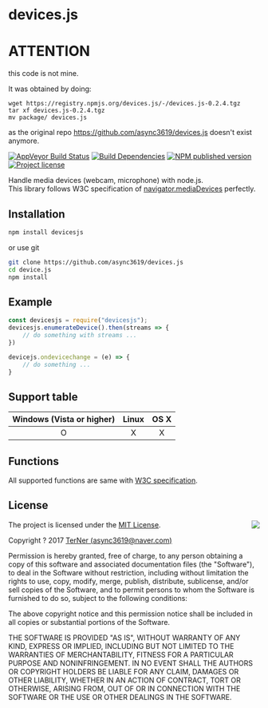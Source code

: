 # devices.js

# ATTENTION 

this code is not mine.

It was obtained by doing:

```
wget https://registry.npmjs.org/devices.js/-/devices.js-0.2.4.tgz
tar xf devices.js-0.2.4.tgz
mv package/ devices.js
```

as the original repo https://github.com/async3619/devices.js doesn't exist anymore.


[![AppVeyor Build Status](https://ci.appveyor.com/api/projects/status/0ckgpa2jojjd1wpc?svg=true)](https://ci.appveyor.com/project/async3619/devices-js)
[![Build Dependencies](https://david-dm.org/async3619/devices.js/status.svg)](https://david-dm.org/async3619/devices.js)
[![NPM published version](https://img.shields.io/npm/v/devices.js.svg)](https://www.npmjs.com/package/devices.js)
[![Project license](https://img.shields.io/npm/l/devices.js.svg)]()

Handle media devices (webcam, microphone) with node.js.  
This library follows W3C specification of [navigator.mediaDevices](https://www.w3.org/TR/mediacapture-streams/#mediadevices) perfectly.

## Installation

```bash
npm install devicesjs
```

or use git

``` bash
git clone https://github.com/async3619/devices.js
cd device.js
npm install
```

## Example

```js
const devicesjs = require("devicesjs");
devicesjs.enumerateDevice().then(streams => {
    // do something with streams ...
})

devicejs.ondevicechange = (e) => {
    // do something ...
}
```

## Support table

| Windows (Vista or higher) | Linux | OS X |
|:-------------------------:|:-----:|:----:|
|             O             |   X   |   X  |

## Functions

All supported functions are same with [W3C specification](https://www.w3.org/TR/mediacapture-streams/#mediadevices).

## License
<img align="right" src="http://opensource.org/trademarks/opensource/OSI-Approved-License-100x137.png">

The project is licensed under the [MIT License](http://opensource.org/licenses/MIT).

Copyright ? 2017 [TerNer (async3619@naver.com)](https://terner.me)

Permission is hereby granted, free of charge, to any person obtaining a copy of this software and associated documentation files (the "Software"), to deal in the Software without restriction, including without limitation the rights to use, copy, modify, merge, publish, distribute, sublicense, and/or sell copies of the Software, and to permit persons to whom the Software is furnished to do so, subject to the following conditions:

The above copyright notice and this permission notice shall be included in all copies or substantial portions of the Software.

THE SOFTWARE IS PROVIDED "AS IS", WITHOUT WARRANTY OF ANY KIND, EXPRESS OR IMPLIED, INCLUDING BUT NOT LIMITED TO THE WARRANTIES OF MERCHANTABILITY, FITNESS FOR A PARTICULAR PURPOSE AND NONINFRINGEMENT. IN NO EVENT SHALL THE AUTHORS OR COPYRIGHT HOLDERS BE LIABLE FOR ANY CLAIM, DAMAGES OR OTHER LIABILITY, WHETHER IN AN ACTION OF CONTRACT, TORT OR OTHERWISE, ARISING FROM, OUT OF OR IN CONNECTION WITH THE SOFTWARE OR THE USE OR OTHER DEALINGS IN THE SOFTWARE.
